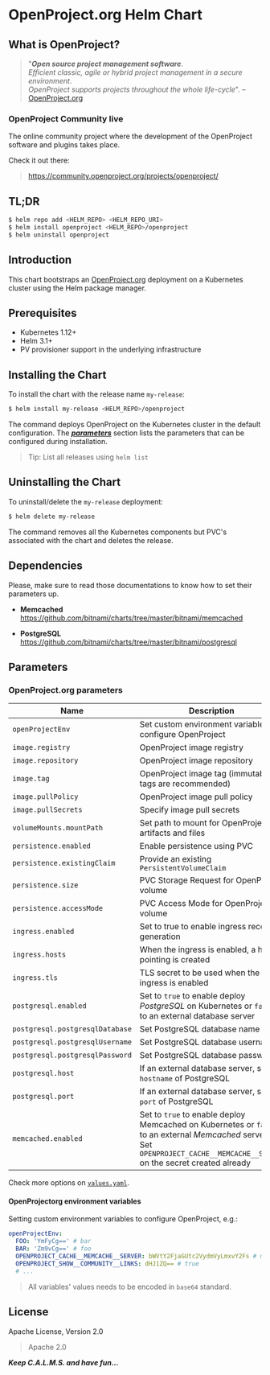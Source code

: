 # OpenProject.org[]() Helm Chart

## What is OpenProject?

> "***Open source project management software***.\
> *Efficient classic, agile or hybrid project management in a secure environment*.\
> *OpenProject supports projects throughout the whole life-cycle*". – [OpenProject.org](https://openproject.org)

### OpenProject Community live

The online community project where the development of the OpenProject software
and plugins takes place.

Check it out there:
> https://community.openproject.org/projects/openproject/


## TL;DR

```bash
$ helm repo add <HELM_REPO> <HELM_REPO_URI>
$ helm install openproject <HELM_REPO>/openproject
$ helm uninstall openproject
```

## Introduction

This chart bootstraps an [OpenProject.org](https://openproject.org) deployment
on a Kubernetes cluster using the Helm package manager.

## Prerequisites

- Kubernetes 1.12+
- Helm 3.1+
- PV provisioner support in the underlying infrastructure

## Installing the Chart

To install the chart with the release name `my-release`:

```bash
$ helm install my-release <HELM_REPO>/openproject
```

The command deploys OpenProject on the Kubernetes cluster in the default configuration. The [***parameters***](#parameters) section lists the parameters that can be configured during installation.

> Tip: List all releases using `helm list`

## Uninstalling the Chart

To uninstall/delete the `my-release` deployment:

```bash
$ helm delete my-release
```

The command removes all the Kubernetes components but PVC's associated with the chart and deletes the release.

## Dependencies

Please, make sure to read those documentations to know how to set their parameters up.

- **Memcached**  
  https://github.com/bitnami/charts/tree/master/bitnami/memcached

- **PostgreSQL**  
  https://github.com/bitnami/charts/tree/master/bitnami/postgresql

## Parameters

### OpenProject.org[]() parameters

| Name                            | Description                                                                                         | Value                           |
| ------------------------------- | --------------------------------------------------------------------------------------------------- | ------------------------------- |
| `openProjectEnv`                | Set custom environment variables to configure OpenProject                                           | `{}`, read [bellow](#openprojectorg-environment-variables)|
| `image.registry`                | OpenProject image registry                                                                          | `docker.io`                     |
| `image.repository`              | OpenProject image repository                                                                        | `openproject/community`         |
| `image.tag`                     | OpenProject image tag (immutable tags are recommended)                                              | `11.3.3`                        |
| `image.pullPolicy`              | OpenProject image pull policy                                                                       | `IfNotPresent`                  |
| `image.pullSecrets`             | Specify image pull secrets                                                                          | `[]`                            |
| `volumeMounts.mountPath`        | Set path to mount for OpenProject artifacts and files                                               | `/opt/openproject/storage`      |
| `persistence.enabled`           | Enable persistence using PVC                                                                        | `true`                          |
| `persistence.existingClaim`     | Provide an existing `PersistentVolumeClaim`                                                         | `""`                            |
| `persistence.size`              | PVC Storage Request for OpenProject volume                                                          | `8Gi`                           |
| `persistence.accessMode`        | PVC Access Mode for OpenProject volume                                                              | `ReadWriteOnce`                 |
| `ingress.enabled`               | Set to true to enable ingress record generation                                                     | `false`                         |
| `ingress.hosts`                 | When the ingress is enabled, a host pointing is created                                             | `[]`, e.g.: `openproject.local` |
| `ingress.tls`                   | TLS secret to be used when the ingress is enabled                                                   | `[]`                            |
| `postgresql.enabled`            | Set to `true` to enable deploy *PostgreSQL* on Kubernetes or `false` to an external database server | `true`                          |
| `postgresql.postgresqlDatabase` | Set PostgreSQL database name                                                                        | `openproject`                   |
| `postgresql.postgresqlUsername` | Set PostgreSQL database username                                                                    | `openproject`                   |
| `postgresql.postgresqlPassword` | Set PostgreSQL database password                                                                    | `S3cr3t-ch2nge-me`              |
| `postgresql.host`               | If an external database server, set the `hostname` of PostgreSQL                                    | `postgresql-server.local`       |
| `postgresql.port`               | If an external database server, set the `port` of PostgreSQL                                        | `5432`                          |
| `memcached.enabled`             | Set to `true` to enable deploy Memcached on Kubernetes or `false` to an external *Memcached* server.<br> Set `OPENPROJECT_CACHE__MEMCACHE__SERVER` on the secret created already                                                                     | `true`                      |

Check more options on [`values.yaml`](values.yaml).

#### OpenProjectorg[]() environment variables

Setting custom environment variables to configure OpenProject, e.g.:

```yaml
openProjectEnv:
  FOO: 'YmFyCg==' # bar
  BAR: 'Zm9vCg==' # foo
  OPENPROJECT_CACHE__MEMCACHE__SERVER: bWVtY2FjaGUtc2VydmVyLmxvY2Fs # memcache-server.local
  OPENPROJECT_SHOW__COMMUNITY__LINKS: dHJ1ZQ== # true
  # ...
```

> All variables' values needs to be encoded in `base64` standard.

## License

Apache License, Version 2.0

> Apache 2.0

***Keep C.A.L.M.S. and have fun...***
